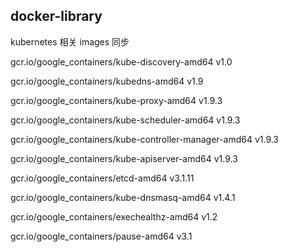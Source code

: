 ## docker-library

kubernetes 相关 images 同步

gcr.io/google_containers/kube-discovery-amd64	v1.0

gcr.io/google_containers/kubedns-amd64	v1.9

gcr.io/google_containers/kube-proxy-amd64	v1.9.3

gcr.io/google_containers/kube-scheduler-amd64	v1.9.3

gcr.io/google_containers/kube-controller-manager-amd64	v1.9.3

gcr.io/google_containers/kube-apiserver-amd64	v1.9.3

gcr.io/google_containers/etcd-amd64	v3.1.11

gcr.io/google_containers/kube-dnsmasq-amd64	v1.4.1

gcr.io/google_containers/exechealthz-amd64	v1.2

gcr.io/google_containers/pause-amd64	v3.1

